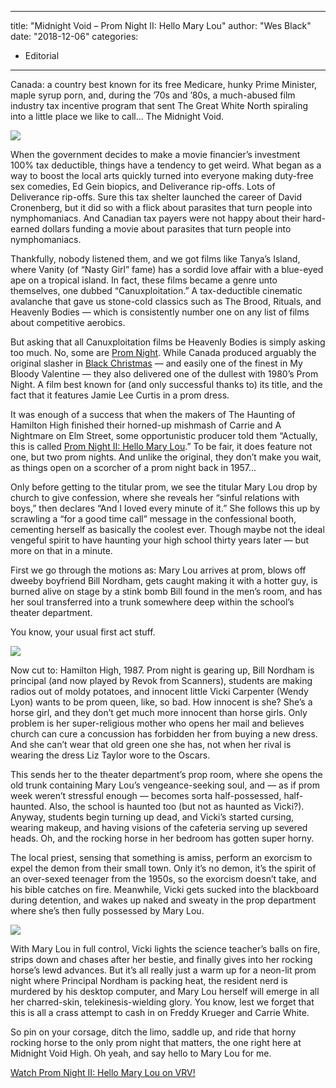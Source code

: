 
---
title: "Midnight Void &#8211; Prom Night II: Hello Mary Lou"
author: "Wes Black"
date: "2018-12-06"
categories:
- Editorial
---

Canada: a country best known for its free Medicare, hunky Prime Minister, maple syrup porn, and, during the &#8217;70s and &#8217;80s, a much-abused film industry tax incentive program that sent The Great White North spiraling into a little place we like to call… The Midnight Void. 

![](https://i0.wp.com/vrvblog.co/wp-content/uploads/2018/06/PM3.png?resize=1170%2C848&#038;ssl=1)

When the government decides to make a movie financier’s investment 100% tax deductible, things have a tendency to get weird. What began as a way to boost the local arts quickly turned into everyone making duty-free sex comedies, Ed Gein biopics, and Deliverance rip-offs. Lots of Deliverance rip-offs. Sure this tax shelter launched the career of David Cronenberg, but it did so with a flick about parasites that turn people into nymphomaniacs. And Canadian tax payers were not happy about their hard-earned dollars funding a movie about parasites that turn people into nymphomaniacs.

Thankfully, nobody listened them, and we got films like Tanya’s Island, where Vanity (of “Nasty Girl” fame) has a sordid love affair with a blue-eyed ape on a tropical island. In fact, these films became a genre unto themselves, one dubbed “Canuxploitation.” A tax-deductible cinematic avalanche that gave us stone-cold classics such as The Brood, Rituals, and Heavenly Bodies — which is consistently number one on any list of films about competitive aerobics. 

But asking that all Canuxploitation films be Heavenly Bodies is simply asking too much. No, some are [Prom Night](https://vrv.co/watch/GYX0N09MR/Prom-Night?utm_source=editorial_vrv&amp;utm_medium=blog_vrv&amp;utm_campaign=midnight-void-prom-night-ii-hello-mary-lou). While Canada produced arguably the original slasher in [Black Christmas](https://vrv.co/watch/G6JQ8DQWR/Black-Christmas?utm_source=editorial_vrv&amp;utm_medium=blog_vrv&amp;utm_campaign=midnight-void-prom-night-ii-hello-mary-lou) — and easily one of the finest in My Bloody Valentine — they also delivered one of the dullest with 1980’s Prom Night. A film best known for (and only successful thanks to) its title, and the fact that it features Jamie Lee Curtis in a prom dress. 

It was enough of a success that when the makers of The Haunting of Hamilton High finished their horned-up mishmash of Carrie and A Nightmare on Elm Street, some opportunistic producer told them “Actually, this is called [Prom Night II: Hello Mary Lou](https://vrv.co/watch/GR19E9406/Prom-Night-2-Hello-Mary-Lou?utm_source=editorial_vrv&amp;utm_medium=blog_vrv&amp;utm_campaign=midnight-void-prom-night-ii-hello-mary-lou).” To be fair, it does feature not one, but two prom nights. And unlike the original, they don’t make you wait, as things open on a scorcher of a prom night back in 1957…

Only before getting to the titular prom, we see the titular Mary Lou drop by church to give confession, where she reveals her “sinful relations with boys,” then declares “And I loved every minute of it.” She follows this up by scrawling a “for a good time call” message in the confessional booth, cementing herself as basically the coolest ever. Though maybe not the ideal vengeful spirit to have haunting your high school thirty years later — but more on that in a minute. 

First we go through the motions as: Mary Lou arrives at prom, blows off dweeby boyfriend Bill Nordham, gets caught making it with a hotter guy, is burned alive on stage by a stink bomb Bill found in the men’s room, and has her soul transferred into a trunk somewhere deep within the school’s theater department. 

You know, your usual first act stuff.

![](https://i1.wp.com/vrvblog.co/wp-content/uploads/2018/06/PM2.png?resize=1170%2C855&#038;ssl=1)

Now cut to: Hamilton High, 1987. Prom night is gearing up, Bill Nordham is principal (and now played by Revok from Scanners), students are making radios out of moldy potatoes, and innocent little Vicki Carpenter (Wendy Lyon) wants to be prom queen, like, so bad. How innocent is she? She’s a horse girl, and they don’t get much more innocent than horse girls. Only problem is her super-religious mother who opens her mail and believes church can cure a concussion has forbidden her from buying a new dress. And she can’t wear that old green one she has, not when her rival is wearing the dress Liz Taylor wore to the Oscars. 

This sends her to the theater department’s prop room, where she opens the old trunk containing Mary Lou’s vengeance-seeking soul, and — as if prom week weren’t stressful enough — becomes sorta half-possessed, half-haunted. Also, the school is haunted too (but not as haunted as Vicki?). Anyway, students begin turning up dead, and Vicki’s started cursing, wearing makeup, and having visions of the cafeteria serving up severed heads. Oh, and the rocking horse in her bedroom has gotten super horny.

The local priest, sensing that something is amiss, perform an exorcism to expel the demon from their small town. Only it’s no demon, it’s the spirit of an over-sexed teenager from the 1950s, so the exorcism doesn’t take, and his bible catches on fire. Meanwhile, Vicki gets sucked into the blackboard during detention, and wakes up naked and sweaty in the prop department where she’s then fully possessed by Mary Lou.

![](https://i1.wp.com/vrvblog.co/wp-content/uploads/2018/06/PM1.png?resize=1170%2C861&#038;ssl=1)

With Mary Lou in full control, Vicki lights the science teacher’s balls on fire, strips down and chases after her bestie, and finally gives into her rocking horse’s lewd advances. But it’s all really just a warm up for a neon-lit prom night where Principal Nordham is packing heat, the resident nerd is murdered by his desktop computer, and Mary Lou herself will emerge in all her charred-skin, telekinesis-wielding glory. You know, lest we forget that this is all a crass attempt to cash in on Freddy Krueger and Carrie White.

So pin on your corsage, ditch the limo, saddle up, and ride that horny rocking horse to the only prom night that matters, the one right here at Midnight Void High. Oh yeah, and say hello to Mary Lou for me.

[Watch Prom Night II: Hello Mary Lou on VRV!](https://vrv.co/watch/GR19E9406/Prom-Night-2-Hello-Mary-Lou?utm_source=editorial_vrv&amp;utm_medium=blog_vrv&amp;utm_campaign=midnight-void-prom-night-ii-hello-mary-lou)
